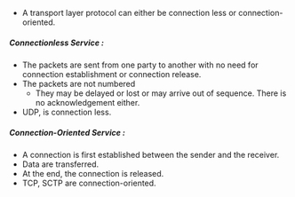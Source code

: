 - A transport layer protocol can either be connection less or connection-oriented.
##### *Connectionless  Service :*
- The packets are sent from one party to another with no need for connection establishment or connection release.
- The packets are not numbered
	- They may be delayed or lost or may arrive out of sequence. There is no acknowledgement either.
- UDP, is connection less.
##### *Connection-Oriented  Service :*
- A connection is first established between the sender and the receiver. 
- Data are transferred.
- At the end, the connection is released.
- TCP, SCTP are connection-oriented.

